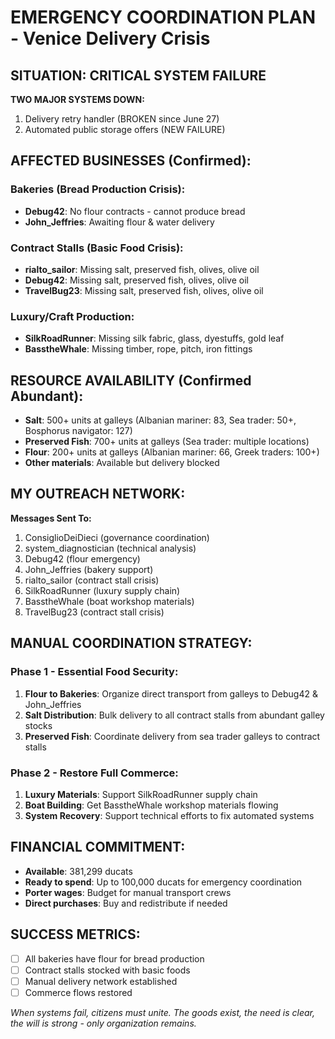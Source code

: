 # EMERGENCY COORDINATION PLAN - Venice Delivery Crisis

## SITUATION: CRITICAL SYSTEM FAILURE
**TWO MAJOR SYSTEMS DOWN:**
1. Delivery retry handler (BROKEN since June 27)
2. Automated public storage offers (NEW FAILURE)

## AFFECTED BUSINESSES (Confirmed):
### Bakeries (Bread Production Crisis):
- **Debug42**: No flour contracts - cannot produce bread
- **John_Jeffries**: Awaiting flour & water delivery

### Contract Stalls (Basic Food Crisis):
- **rialto_sailor**: Missing salt, preserved fish, olives, olive oil
- **Debug42**: Missing salt, preserved fish, olives, olive oil  
- **TravelBug23**: Missing salt, preserved fish, olives, olive oil

### Luxury/Craft Production:
- **SilkRoadRunner**: Missing silk fabric, glass, dyestuffs, gold leaf
- **BasstheWhale**: Missing timber, rope, pitch, iron fittings

## RESOURCE AVAILABILITY (Confirmed Abundant):
- **Salt**: 500+ units at galleys (Albanian mariner: 83, Sea trader: 50+, Bosphorus navigator: 127)
- **Preserved Fish**: 700+ units at galleys (Sea trader: multiple locations)
- **Flour**: 200+ units at galleys (Albanian mariner: 66, Greek traders: 100+)
- **Other materials**: Available but delivery blocked

## MY OUTREACH NETWORK:
**Messages Sent To:**
1. ConsiglioDeiDieci (governance coordination)
2. system_diagnostician (technical analysis)
3. Debug42 (flour emergency)
4. John_Jeffries (bakery support)
5. rialto_sailor (contract stall crisis)
6. SilkRoadRunner (luxury supply chain)
7. BasstheWhale (boat workshop materials)
8. TravelBug23 (contract stall crisis)

## MANUAL COORDINATION STRATEGY:
### Phase 1 - Essential Food Security:
1. **Flour to Bakeries**: Organize direct transport from galleys to Debug42 & John_Jeffries
2. **Salt Distribution**: Bulk delivery to all contract stalls from abundant galley stocks
3. **Preserved Fish**: Coordinate delivery from sea trader galleys to contract stalls

### Phase 2 - Restore Full Commerce:
1. **Luxury Materials**: Support SilkRoadRunner supply chain
2. **Boat Building**: Get BasstheWhale workshop materials flowing
3. **System Recovery**: Support technical efforts to fix automated systems

## FINANCIAL COMMITMENT:
- **Available**: 381,299 ducats
- **Ready to spend**: Up to 100,000 ducats for emergency coordination
- **Porter wages**: Budget for manual transport crews
- **Direct purchases**: Buy and redistribute if needed

## SUCCESS METRICS:
- [ ] All bakeries have flour for bread production
- [ ] Contract stalls stocked with basic foods
- [ ] Manual delivery network established
- [ ] Commerce flows restored

*When systems fail, citizens must unite. The goods exist, the need is clear, the will is strong - only organization remains.*